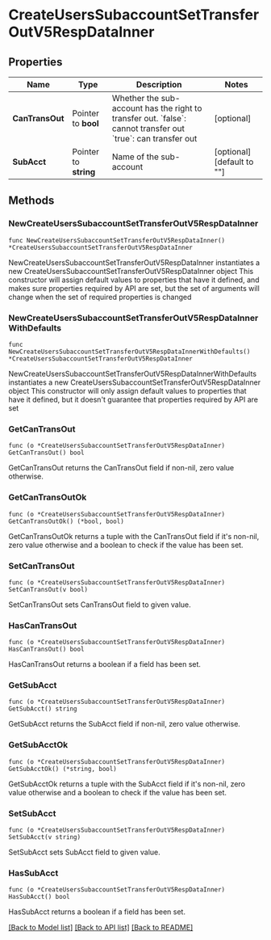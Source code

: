 # CreateUsersSubaccountSetTransferOutV5RespDataInner

## Properties

Name | Type | Description | Notes
------------ | ------------- | ------------- | -------------
**CanTransOut** | Pointer to **bool** | Whether the sub-account has the right to transfer out.   &#x60;false&#x60;: cannot transfer out   &#x60;true&#x60;: can transfer out | [optional] 
**SubAcct** | Pointer to **string** | Name of the sub-account | [optional] [default to ""]

## Methods

### NewCreateUsersSubaccountSetTransferOutV5RespDataInner

`func NewCreateUsersSubaccountSetTransferOutV5RespDataInner() *CreateUsersSubaccountSetTransferOutV5RespDataInner`

NewCreateUsersSubaccountSetTransferOutV5RespDataInner instantiates a new CreateUsersSubaccountSetTransferOutV5RespDataInner object
This constructor will assign default values to properties that have it defined,
and makes sure properties required by API are set, but the set of arguments
will change when the set of required properties is changed

### NewCreateUsersSubaccountSetTransferOutV5RespDataInnerWithDefaults

`func NewCreateUsersSubaccountSetTransferOutV5RespDataInnerWithDefaults() *CreateUsersSubaccountSetTransferOutV5RespDataInner`

NewCreateUsersSubaccountSetTransferOutV5RespDataInnerWithDefaults instantiates a new CreateUsersSubaccountSetTransferOutV5RespDataInner object
This constructor will only assign default values to properties that have it defined,
but it doesn't guarantee that properties required by API are set

### GetCanTransOut

`func (o *CreateUsersSubaccountSetTransferOutV5RespDataInner) GetCanTransOut() bool`

GetCanTransOut returns the CanTransOut field if non-nil, zero value otherwise.

### GetCanTransOutOk

`func (o *CreateUsersSubaccountSetTransferOutV5RespDataInner) GetCanTransOutOk() (*bool, bool)`

GetCanTransOutOk returns a tuple with the CanTransOut field if it's non-nil, zero value otherwise
and a boolean to check if the value has been set.

### SetCanTransOut

`func (o *CreateUsersSubaccountSetTransferOutV5RespDataInner) SetCanTransOut(v bool)`

SetCanTransOut sets CanTransOut field to given value.

### HasCanTransOut

`func (o *CreateUsersSubaccountSetTransferOutV5RespDataInner) HasCanTransOut() bool`

HasCanTransOut returns a boolean if a field has been set.

### GetSubAcct

`func (o *CreateUsersSubaccountSetTransferOutV5RespDataInner) GetSubAcct() string`

GetSubAcct returns the SubAcct field if non-nil, zero value otherwise.

### GetSubAcctOk

`func (o *CreateUsersSubaccountSetTransferOutV5RespDataInner) GetSubAcctOk() (*string, bool)`

GetSubAcctOk returns a tuple with the SubAcct field if it's non-nil, zero value otherwise
and a boolean to check if the value has been set.

### SetSubAcct

`func (o *CreateUsersSubaccountSetTransferOutV5RespDataInner) SetSubAcct(v string)`

SetSubAcct sets SubAcct field to given value.

### HasSubAcct

`func (o *CreateUsersSubaccountSetTransferOutV5RespDataInner) HasSubAcct() bool`

HasSubAcct returns a boolean if a field has been set.


[[Back to Model list]](../README.md#documentation-for-models) [[Back to API list]](../README.md#documentation-for-api-endpoints) [[Back to README]](../README.md)


